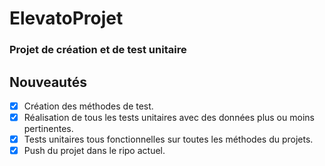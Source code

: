 # ElevatoProjet
### Projet de création et de test unitaire
## Nouveautés
- [X] Création des méthodes de test.
- [X] Réalisation de tous les tests unitaires avec des données plus ou moins pertinentes.
- [X] Tests unitaires tous fonctionnelles sur toutes les méthodes du projets.
- [X] Push du projet dans le ripo actuel.

